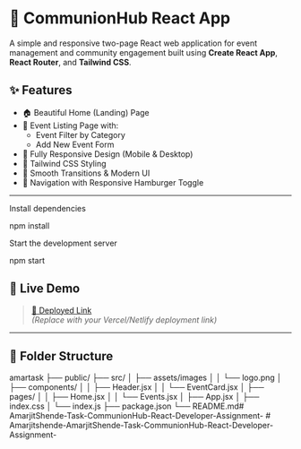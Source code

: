 # 🙌 CommunionHub React App

A simple and responsive two-page React web application for event management and community engagement built using **Create React App**, **React Router**, and **Tailwind CSS**.

## ✨ Features

- 🏠 Beautiful Home (Landing) Page
- 📅 Event Listing Page with:
  - Event Filter by Category
  - Add New Event Form
- 📱 Fully Responsive Design (Mobile & Desktop)
- 🎨 Tailwind CSS Styling
- 🔄 Smooth Transitions & Modern UI
- 🧭 Navigation with Responsive Hamburger Toggle

---






 Install dependencies

 npm install

 Start the development server

 npm start

 ## 🚀 Live Demo
> [🔗 Deployed Link](https://amarjit-task.netlify.app/)  
*(Replace with your Vercel/Netlify deployment link)*

---

## 📁 Folder Structure

amartask ├── public/ ├── src/ │ ├── assets/images │ │ └── logo.png │ ├── components/ │ │ ├── Header.jsx │ │ └── EventCard.jsx │ ├── pages/ │ │ ├── Home.jsx │ │ └── Events.jsx │ ├── App.jsx │ ├── index.css │ └── index.js  ├── package.json └── README.md#   A m a r j i t S h e n d e - T a s k - C o m m u n i o n H u b - R e a c t - D e v e l o p e r - A s s i g n m e n t -  
 #   A m a r j i t s h e n d e - A m a r j i t S h e n d e - T a s k - C o m m u n i o n H u b - R e a c t - D e v e l o p e r - A s s i g n m e n t -  
 